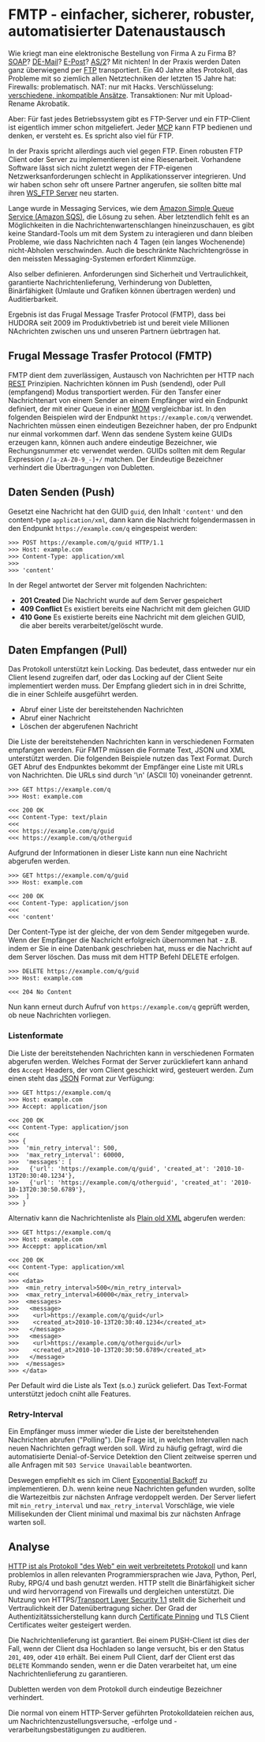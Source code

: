 FMTP - einfacher, sicherer, robuster, automatisierter Datenaustausch
====================================================================

Wie kriegt man eine elektronische Bestellung von Firma A zu Firma B? [SOAP][2]? [DE-Mail][3]? [E-Post][4]? [AS/2][5]? Mit nichten! In der Praxis werden Daten ganz überwiegend per [FTP][6] transportiert. Ein 40 Jahre altes Protokoll, das Probleme mit so ziemlich allen Netztechniken der letzten 15 Jahre hat: Firewalls: problematisch. NAT: nur mit Hacks. Verschlüsselung: [verschiedene, inkompatible Ansätze][7]. Transaktionen: Nur mit Upload-Rename Akrobatik.

Aber: Für fast jedes Betriebssystem gibt es FTP-Server und ein FTP-Client ist eigentlich immer schon mitgeliefert. Jeder [MCP][8] kann FTP bedienen und denken, er versteht es. Es spricht also viel für FTP.

In der Praxis spricht allerdings auch viel gegen FTP. Einen robusten FTP Client oder Server zu implementieren ist eine Riesenarbeit. Vorhandene Software lässt sich nicht zuletzt wegen der FTP-eigenen Netzwerksanforderungen schlecht in Applikationsserver integrieren. Und wir haben schon sehr oft unsere Partner angerufen, sie sollten bitte mal ihren [WS_FTP Server][9] neu starten.

Lange wurde in Messaging Services, wie dem [Amazon Simple Queue Service (Amazon SQS)][11], die Lösung zu sehen. Aber letztendlich fehlt es an Möglichkeiten in die Nachrichtenwartenschlangen hineinzuschauen, es gibt keine Standard-Tools um mit dem System zu interagieren und dann bleiben Probleme, wie dass Nachrichten nach 4 Tagen (ein langes Wochenende) nicht-Abholen verschwinden. Auch die beschränkte Nachrichtengrösse in den meissten Messaging-Systemen erfordert Klimmzüge.

Also selber definieren. Anforderungen sind Sicherheit und Vertraulichkeit, garantierte Nachrichtenlieferung, Verhinderung von Dubletten, Binärfähigkeit (Umlaute und Grafiken können übertragen werden) und Auditierbarkeit.

Ergebnis ist das Frugal Message Trasfer Protocol (FMTP), dass bei HUDORA seit 2009 im Produktivbetrieb ist und bereit viele Millionen NAchrichten zwischen uns und unseren Partnern üebrtragen hat.


Frugal Message Trasfer Protocol (FMTP)
--------------------------------------

FMTP dient dem zuverlässigen, Austausch von Nachrichten per HTTP nach [REST][12] Prinzipien. Nachrichten können im Push (sendend), oder Pull (empfangend) Modus transportiert werden. Für den Tansfer einer Nachrichtenart von einem Sender an einem Empfänger wird ein Endpunkt definiert, der mit einer Queue in einer [MOM][13] vergleichbar ist. In den folgenden Beispielen wird der Endpunkt `https://example.com/q` verwendet. Nachrichten müssen einen eindeutigen Bezeichner haben, der pro Endpunkt nur einmal vorkommen darf. Wenn das sendene System keine GUIDs erzeugen kann, können auch andere eindeutige Bezeichner, wie Rechungsnummer etc verwendet werden. GUIDs sollten mit dem Regular Expression `/[a-zA-Z0-9_-]+/` matchen. Der Eindeutige Bezeichner verhindert die Übertragungen von Dubletten.


Daten Senden (Push)
-------------------

Gesetzt eine Nachricht hat den GUID `guid`, den Inhalt `'content'` und den content-type `application/xml`, dann kann die Nachricht folgendermassen in den Endpunkt `https://example.com/q` eingespeist werden:

    >>> POST https://example.com/q/guid HTTP/1.1
    >>> Host: example.com
    >>> Content-Type: application/xml
    >>>
    >>> 'content'

In der Regel antwortet der Server mit folgenden Nachrichten:

* **201 Created** Die Nachricht wurde auf dem Server gespeichert
* **409 Conflict** Es existiert bereits eine Nachricht mit dem gleichen GUID
* **410 Gone** Es existierte bereits eine Nachricht mit dem gleichen GUID, die aber bereits verarbeitet/gelöscht wurde.


Daten Empfangen (Pull)
----------------------

Das Protokoll unterstützt kein Locking. Das bedeutet, dass entweder nur ein Client lesend zugreifen darf, oder das Locking auf der Client Seite implementiert werden muss. Der Empfang gliedert sich in in drei Schritte, die in einer Schleife ausgeführt werden.

* Abruf einer Liste der bereitstehenden Nachrichten
* Abruf einer Nachricht
* Löschen der abgerufenen Nachricht

Die Liste der bereitstehenden Nachrichten kann in verschiedenen Formaten empfangen werden. Für FMTP müssen die Formate Text, JSON und XML unterstützt werden. Die folgenden Beispiele nutzen das Text Format. Durch GET Abruf des Endpunktes bekommt der Empfänger eine Liste mit URLs von Nachrichten. Die URLs sind durch '\n' (ASCII 10) voneinander getrennt.

    >>> GET https://example.com/q
    >>> Host: example.com

    <<< 200 OK
    <<< Content-Type: text/plain
    <<<
    <<< https://example.com/q/guid
    <<< https://example.com/q/otherguid

Aufgrund der Informationen in dieser Liste kann nun eine Nachricht abgerufen werden.

    >>> GET https://example.com/q/guid
    >>> Host: example.com

    <<< 200 OK
    <<< Content-Type: application/json
    <<<
    <<< 'content'

Der Content-Type ist der gleiche, der von dem Sender mitgegeben wurde. Wenn der Empfänger die Nachricht erfolgreich übernommen hat - z.B. indem er Sie in eine Datenbank geschrieben hat, muss er die Nachricht auf dem Server löschen. Das muss mit dem HTTP Befehl DELETE erfolgen.

    >>> DELETE https://example.com/q/guid
    >>> Host: example.com

    <<< 204 No Content

Nun kann erneut durch Aufruf von `https://example.com/q` geprüft werden, ob neue Nachrichten vorliegen.


### Listenformate

Die Liste der bereitstehenden Nachrichten kann in verschiedenen Formaten abgerufen werden. Welches Format der Server zurückliefert kann anhand des `Accept` Headers, der vom Client geschickt wird, gesteuert werden. Zum einen steht das [JSON][14] Format zur Verfügung:

    >>> GET https://example.com/q
    >>> Host: example.com
    >>> Accept: application/json

    <<< 200 OK
    <<< Content-Type: application/json
    <<<
    >>> {
    >>>  'min_retry_interval': 500,
    >>>  'max_retry_interval': 60000,
    >>>  'messages': [
    >>>   {'url': 'https://example.com/q/guid', 'created_at': '2010-10-13T20:30:40.1234'},
    >>>   {'url': 'https://example.com/q/otherguid', 'created_at': '2010-10-13T20:30:50.6789'},
    >>>  ]
    >>> }


Alternativ kann die Nachrichtenliste als [Plain old XML][15] abgerufen werden:

    >>> GET https://example.com/q
    >>> Host: example.com
    >>> Acceppt: application/xml

    <<< 200 OK
    <<< Content-Type: application/xml
    <<<
    >>> <data>
    >>>  <min_retry_interval>500</min_retry_interval>
    >>>  <max_retry_interval>60000</max_retry_interval>
    >>>  <messages>
    >>>   <message>
    >>>    <url>https://example.com/q/guid</url>
    >>>    <created_at>2010-10-13T20:30:40.1234</created_at>
    >>>   </message>
    >>>   <message>
    >>>    <url>https://example.com/q/otherguid</url>
    >>>    <created_at>2010-10-13T20:30:50.6789</created_at>
    >>>   </message>
    >>>  </messages>
    >>> </data>

Per Default wird die Liste als Text (s.o.) zurück geliefert. Das Text-Format unterstützt jedoch cniht alle Features.


### Retry-Interval

Ein Empfänger muss immer wieder die Liste der bereitstehenden Nachrichten abrufen ("Polling"). Die Frage ist, in welchen Intervallen nach neuen Nachrichten gefragt werden soll. Wird zu häufig gefragt, wird die automatisierte Denial-of-Service Detektion den Client zeitweise sperren und alle Anfragen mit `503 Service Unavailable` beantworten.

Deswegen empfiehlt es sich im Client [Exponential Backoff][16] zu implementieren. D.h. wenn keine neue Nachrichten gefunden wurden, sollte die Wartezeitbis zur nächsten Anfrage verdoppelt werden. Der Server liefert mit `min_retry_interval` und `max_retry_interval` Vorschläge, wie viele Millisekunden der Client minimal und maximal bis zur nächsten Anfrage warten soll.


Analyse
-------

[HTTP ist als Protokoll "des Web" ein weit verbreitetets Protokoll][17] und kann problemlos in allen relevanten Programmiersprachen wie Java, Python, Perl, Ruby, RPG/4 und bash genutzt werden. HTTP stellt die Binärfähigkeit sicher und wird hervorragend von Firewalls und dergleichen unterstützt. Die Nutzung von HTTPS/[Transport Layer Security 1.1][18] stellt die Sicherheit und Vertraulichkeit der Datenübertragung sicher. Der Grad der Authentizitätssicherstellung kann durch [Certificate Pinning][19] und TLS Client Certificates weiter gesteigert werden.

Die Nachrichtenlieferung ist garantiert. Bei einem PUSH-Client ist dies der Fall, wenn der Client dsa Hochladen so lange versucht, bis er den Status `201`, `409`, oder `410` erhält.
Bei einem Pull Client, darf der Client erst das `DELETE` Kommando senden, wenn er die Daten verarbeitet hat, um eine Nachrichtenlieferung zu garantieren.

Dubletten werden von dem Protokoll durch eindeutige Bezeichner verhindert.

Die normal von einem HTTP-Server geführten Protokolldateien reichen aus, um Nachrichtenzustellungsversuche, -erfolge und -verarbeitungsbestätigungen zu auditieren.


[2]: http://de.wikipedia.org/wiki/SOAP
[3]: http://de.wikipedia.org/wiki/De-Mail
[4]: http://de.wikipedia.org/wiki/E-Postbrief
[5]: http://de.wikipedia.org/wiki/AS2
[6]: http://en.wikipedia.org/wiki/File_Transfer_Protocol
[7]: http://en.wikipedia.org/wiki/FTPS
[8]: http://en.wikipedia.org/wiki/Microsoft_Certified_Professional
[9]: http://www.ipswitchft.com/products/WsFtpServer/index.aspx?n=1&k_id=ipshome
[11]: http://aws.amazon.com/sqs/
[12]: http://de.wikipedia.org/wiki/Representational_State_Transfer
[13]: http://de.wikipedia.org/wiki/Message_Oriented_Middleware
[14]: http://www.json.org/
[15]: http://en.wikipedia.org/wiki/Plain_Old_XML
[16]: http://dthain.blogspot.com/2009/02/exponential-backoff-in-distributed.html
[17]: http://de.wikipedia.org/wiki/Hypertext_Transfer_Protocol
[18]: http://de.wikipedia.org/wiki/Transport_Layer_Security
[19]: http://en.wikipedia.org/wiki/Transport_Layer_Security#Certificate_pinning

